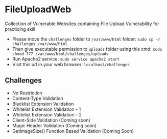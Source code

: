 # FileUploadWeb
Collection of Vulnerable Websites containing File Upload Vulnerability for practicing skill

* Please move the `challenges` folder to `/var/www/html` folder: `sudo cp -r challenges /var/www/html`
* Then give executable permission to `uploads` folder using this cmd: `sudo chmod 777 /var/www/html/challenges/uploads`
* Run Apache2 service: `sudo service apache2 start`
* Visit this url in your web browser: `localhost/challenges`

## Challenges

* No Restriction
* Content-Type Validation
* Blacklist Extension Validation
* Whitelist Extension Validation - 1 
* Whitelist Extension Validation - 2
* Client-Side Validation (Coming soon)
* Magic Header Validation (Coming soon)
* GetImageSize() Function Based Validation (Coming Soon)


